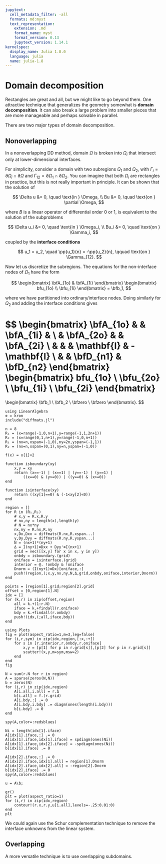 ```yaml
---
jupytext:
  cell_metadata_filter: -all
  formats: md:myst
  text_representation:
    extension: .md
    format_name: myst
    format_version: 0.13
    jupytext_version: 1.14.1
kernelspec:
  display_name: Julia 1.8.0
  language: julia
  name: julia-1.8
---
```


# Domain decomposition

Rectangles are great and all, but we might like to go beyond them. One attractive technique that generalizes the geometry somewhat is **domain decomposition**. It can also break a large problem into smaller pieces that are more manageable and perhaps solvable in parallel.

There are two major types of domain decomposition.

## Nonoverlapping

In a nonoverlapping DD method, domain $\Omega$ is broken into $\Omega_i$ that intersect only at lower-dimensional interfaces. 

For simplicity, consider a domain with two subregions $\Omega_1$ and $\Omega_2$, with $\Gamma_i = \partial \Omega_i \cap \partial \Omega$ and $\Gamma_{12} = \partial \Omega_1 \cap \partial \Omega_2$. You can imagine that both $\Omega_i$ are rectangles in practice, but this is not really important in principle. It can be shown that the solution of 

$$
\Delta u &= 0, \quad \text{in } \Omega, \\ 
Bu &= 0, \quad \text{on } \partial \Omega, 
$$

where $B$ is a linear operator of differential order 0 or 1, is equivalent to the solution of the subproblems

$$
\Delta u_i &= 0, \quad \text{in } \Omega_i, \\ 
Bu_i &= 0, \quad \text{on } \Gamma_i,  
$$

coupled by the **interface conditions** 

$$
u_1 = u_2, \quad \pp{u_1}{n} = -\pp{u_2}{n}, \qquad \text{on }  \Gamma_{12}.
$$

Now let us discretize the subregions. The equations for the non-interface nodes of $\Omega_1$ have the form

$$
\begin{bmatrix}
  \bfA_{1o} & \bfA_{1i}
\end{bmatrix}
\begin{bmatrix}
  bfu_{1o} \\ \bfu_{1i}
\end{bmatrix}
= \bfb_1, 
$$

where we have partitioned into ordinary/interface nodes. Doing similarly for $\Omega_2$ and adding the interface conditions gives

$$
\begin{bmatrix}
  \bfA_{1o} & & \bfA_{1i} & \\ 
  & \bfA_{2o} & & \bfA_{2i} \\ 
  & & & \mathbf{I} & -\mathbf{I} \\ 
  & & \bfD_{n1} & \bfD_{n2}
\end{bmatrix}
\begin{bmatrix}
  bfu_{1o} \\ \bfu_{2o} \\ \bfu_{1i} \\ \bfu_{2i}
\end{bmatrix}
= 
\begin{bmatrix}
  \bfb_1 \\ \bfb_2 \\ \bfzero \\ \bfzero 
\end{bmatrix}. 
$$


```{code-cell}
using LinearAlgebra
⊗ = kron
include("diffmats.jl")

n = 8
R₁ = (x=range(-1,0,n+1),y=range(-1,1,2n+1))
R₂ = (x=range(0,1,n+1),y=range(-1,0,n+1)) 
R₁ = (nx=n,xspan=(-1,0),ny=2n,yspan=(-1,1))
R₂ = (nx=n,xspan=(0,1),ny=n,yspan=(-1,0)) 

f(x) = x[1]+2

function isboundary(xy)
    x,y = xy
    return (x==-1) | (x==1) | (y==-1) | (y==1) | 
        ((x==0) & (y>=0)) | ((y==0) & (x>=0))
end

function isinterface(xy)
    return ((xy[1]==0) & (-1<xy[2]<0))
end

region = []
for R in (R₁,R₂)
    # x,y = R.x,R.y
    # nx,ny = length(x),length(y)
    # N = nx*ny
    nx,ny = R.nx,R.ny
    x,Dx,Dxx = diffmats(R.nx,R.xspan...)
    y,Dy,Dyy = diffmats(R.ny,R.yspan...)
    N = (nx+1)*(ny+1)
    Δ = I(ny+1)⊗Dxx + Dyy'⊗I(nx+1)
    grid = vec([[x,y] for x in x, y in y])
    onbdy = isboundary.(grid)
    oniface = isinterface.(grid)
    interior = @. !onbdy & !oniface
    Dnorm = (I(ny+1)⊗Dx)[oniface,:]
    push!(region,(;x,y,nx,ny,N,Δ,grid,onbdy,oniface,interior,Dnorm))
end
```

```{code-cell}
points = [region[1].grid;region[2].grid]
offset = [0,region[1].N]
idx = []
for (k,r) in zip(offset,region)
    all = k.+(1:r.N)
    iface = k.+findall(r.oniface)
    bdy = k.+findall(r.onbdy)
    push!(idx,(;all,iface,bdy))
end
```

```{code-cell}
using Plots
fig = plot(aspect_ratio=1,m=3,leg=false)
for (i,r,sym) in zip(idx,region,[:x,:+])
    for s in [r.interior,r.onbdy,r.oniface]
        x,y = [p[1] for p in r.grid[s]],[p[2] for p in r.grid[s]]
        scatter!(x,y,m=sym,msw=2)
    end
end
fig
```

```{code-cell}
N = sum(r.N for r in region)
A = sparse(zeros(N,N))
b = zeros(N)
for (i,r) in zip(idx,region)
    A[i.all,i.all] = r.Δ
    b[i.all] = f.(r.grid)
    A[i.bdy,:] .= 0
    A[i.bdy,i.bdy] .= diagm(ones(length(i.bdy)))
    b[i.bdy] .= 0
end
```

```{code-cell}
spy(A,color=:redsblues)
```

```{code-cell}
Ni = length(idx[1].iface)
A[idx[1].iface,:] .= 0
A[idx[1].iface,idx[1].iface] = spdiagm(ones(Ni))
A[idx[1].iface,idx[2].iface] = -spdiagm(ones(Ni))
b[idx[1].iface] .= 0

A[idx[2].iface,:] .= 0
A[idx[2].iface,idx[1].all] = region[1].Dnorm
A[idx[2].iface,idx[2].all] = -region[2].Dnorm
b[idx[2].iface] .= 0
spy(A,color=:redsblues)
```

```{code-cell}
u = A\b;
```

```{code-cell}
gr()
plt = plot(aspect_ratio=1)
for (i,r) in zip(idx,region)
    contour!(r.x,r.y,u[i.all],levels=-.25:0.01:0)
end
plt
```

We could again use the Schur complementation technique to remove the interface unknowns from the linear system. 

## Overlapping

A more versatile technique is to use overlapping subdomains. 
